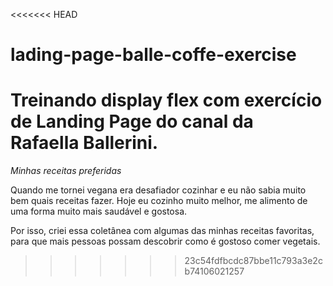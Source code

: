 <<<<<<< HEAD
# lading-page-balle-coffe-exercise
Treinando display flex com exercício de Landing Page do canal da Rafaella Ballerini.
=======
*Minhas receitas preferidas*

Quando me tornei vegana era desafiador cozinhar e eu não sabia muito bem quais receitas fazer.
Hoje eu cozinho muito melhor, me alimento de uma forma muito mais saudável e gostosa.

Por isso, criei essa coletânea com algumas das minhas receitas favoritas, para que mais pessoas possam descobrir como é gostoso comer vegetais.

>>>>>>> 23c54fdfbcdc87bbe11c793a3e2cb74106021257
